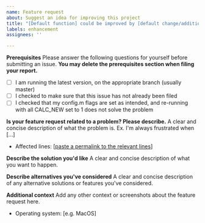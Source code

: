 ```yaml
---
name: Feature request
about: Suggest an idea for improving this project
title: "[Default function] could be improved by [default change/addition]"
labels: enhancement
assignees: ''

---
```


**Prerequisites**
Please answer the following questions for yourself before submitting an issue. **You may delete the prerequisites section when filing your report.**
- [ ] I am running the latest version, on the appropriate branch (usually master)
- [ ] I checked to make sure that this issue has not already been filed
- [ ] I checked that my config.m flags are set as intended, and re-running with all CALC_NEW set to 1 does not solve the problem

**Is your feature request related to a problem? Please describe.**
A clear and concise description of what the problem is. Ex. I'm always frustrated when [...]
* Affected lines: [[paste a permalink to the relevant lines](https://stackoverflow.com/questions/23821235/how-to-link-to-specific-line-number-on-github)]

**Describe the solution you'd like**
A clear and concise description of what you want to happen.

**Describe alternatives you've considered**
A clear and concise description of any alternative solutions or features you've considered.

**Additional context**
Add any other context or screenshots about the feature request here.
* Operating system: [e.g. MacOS]
